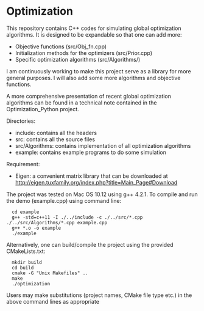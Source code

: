 # Optimization

This repository contains C++ codes for simulating global optimization algorithms. 
It is designed to be expandable so that one can add more:
  + Objective functions (src/Obj_fn.cpp)
  + Initialization methods for the optimizers (src/Prior.cpp)
  + Specific optimization algorithms (src/Algorithms/)

I am continuously working to make this project serve as a library for more general purposes. I will also add some more algorithms and objective functions.

A more comprehensive presentation of recent global optimization algorithms can be found in a technical note contained in the Optimization_Python project. 


Directories:
  + include: contains all the headers
  + src: contains all the source files
  + src/Algorithms: contains implementation of all optimization algorithms
  + example: contains example programs to do some simulation
 
Requirement:
  + Eigen: a convenient matrix library that can be downloaded at http://eigen.tuxfamily.org/index.php?title=Main_Page#Download
 
The project was tested on Mac OS 10.12 using g++ 4.2.1. 
To compile and run the demo (example.cpp) using command line: 
```
  cd example
  g++ -std=c++11 -I ./../include -c ./../src/*.cpp ./../src/Algorithms/*.cpp example.cpp
  g++ *.o -o example
  ./example
```

Alternatively, one can build/compile the project using the provided CMakeLists.txt:
```
  mkdir build
  cd build
  cmake -G "Unix Makefiles" .. 
  make 
  ./optimization 
```
Users may make substitutions (project names, CMake file type etc.) in the above command lines as appropriate

